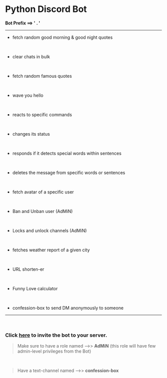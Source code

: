 # Python Discord Bot

<p><strong>Bot Prefix&nbsp;==&gt; ' . '</strong></p>
<hr />
<ul>
<li>fetch random good morning &amp; good night quotes</li>
</ul>
<p>&nbsp;</p>
<ul>
<li>clear chats in bulk</li>
</ul>
<p>&nbsp;</p>
<ul>
<li>fetch random famous quotes</li>
</ul>
<p>&nbsp;</p>
<ul>
<li>wave you hello</li>
</ul>
<p>&nbsp;</p>
<ul>
<li>reacts to specific commands</li>
</ul>
<p>&nbsp;</p>
<ul>
<li>changes its status</li>
</ul>
<p>&nbsp;</p>
<ul>
<li>responds if it detects special words within sentences</li>
</ul>
<p>&nbsp;</p>
<ul>
<li>deletes the message from specific words or sentences</li>
</ul>
<p>&nbsp;</p>
<ul>
<li>fetch avatar of a specific user</li>
</ul>
<p>&nbsp;</p>
<ul>
<li>Ban and Unban user (AdMiN)</li>
</ul>
<p>&nbsp;</p>
<ul>
<li>Locks and unlock channels (AdMiN)</li>
</ul>
<p>&nbsp;</p>
<ul>
<li>fetches weather report of a given city</li>
</ul>
<p>&nbsp;</p>
<ul>
<li>URL shorten-er</li>
</ul>
<p>&nbsp;</p>
<ul>
<li>Funny Love calculator</li>
</ul>
<p>&nbsp;</p>
<ul>
<li>confession-box to send DM anonymously to someone</li>
</ul>
<hr />
<p>&nbsp;</p>

### Click [here](https://discord.com/oauth2/authorize?client_id=803117467609071667&amp;permissions=8&amp;scope=bot) to invite the bot to your server.

> Make sure to have a role named --&gt;&gt; <strong>AdMiN</strong> (this role will have few admin-level privileges from the Bot)
<p>&nbsp;</p>

> Have a text-channel named --&gt;&gt;&nbsp;<strong>confession-box</strong>
